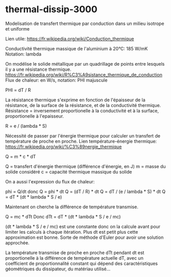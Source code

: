 # thermal-dissip-3000
Modelisation de transfert thermique par conduction dans un milieu isotrope et uniforme

Lien utile: https://fr.wikipedia.org/wiki/Conduction_thermique

Conductivité thermique massique de l'aluminium à 20°C: 185 W/mK
Notation: lambda

On modélise le solide métallique par un quadrillage de points entre lesquels il y a une résistance thermique.
https://fr.wikipedia.org/wiki/R%C3%A9sistance_thermique_de_conduction
Flux de chaleur: en W/s, notation: PHI majuscule

PHI = dT / R

La résistance thermique s'exprime en fonction de l'épaisseur de la résistance, de la surface de la résistance, et de la conductivité thermique.
Résistance = inversement proportionelle à la conductivité et à la surface, proportionelle à l'epaisseur.

R = e / (lambda * S)

Nécessité de passer par l'énergie thermique pour calculer un transfert de température de proche en proche. Lien température-énergie thermique:
https://fr.wikipedia.org/wiki/%C3%89nergie_thermique

Q = m * c * dT

Q = transfert d'énergie thermique (différence d'énergie, en J)
m = masse du solide considéré
c = capacité thermique massique du solide

On a aussi l'expression du flux de chaleur:

phi = Q/dt donc Q = phi * dt
Q = (dT / R) * dt
Q = dT / (e / lambda * S) * dt
Q = dT * (dt * lambda * S / e)

Maintenant on cherche la différence de température transmise.

Q = mc * dTt
Donc dTt = dT * (dt * lambda * S / e / mc)

(dt * lambda * S / e / mc) est une constante donc on la calcule avant pour limiter les calculs à chaque itération. Plus dt est petit plus cette approximation est bonne.
Sorte de méthode d'Euler pour avoir une solution approchée.

La température transmise de proche en proche dTt pendant dt est proportionelle à la différence de température actuelle dT, avec un coefficient de proportionnalité constant qui dépend des
caractéristiques géométriques du dissipateur, du matériau utilisé...
